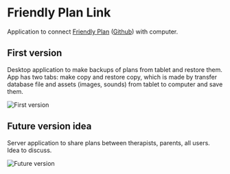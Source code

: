 # **Friendly Plan Link**

Application to connect [Friendly Plan](http://autyzm.eti.pg.gda.pl/przyjaznyplan/) ([Github](https://github.com/autyzm-pg/friendly-plans)) with computer.


## First version

Desktop application to make backups of plans from tablet and restore them.
App has two tabs: make copy  and restore copy, which is made by transfer database file and assets (images, sounds) from tablet to computer and save them.

![First version](https://github.com/autyzm-pg/friendly-plans-link/blob/master/doc/planLink-version1.png)

## Future version idea

Server application to share plans between therapists, parents, all users. Idea to discuss.

![Future version](https://github.com/autyzm-pg/friendly-plans-link/blob/master/doc/planLink-versionFuture.png)
